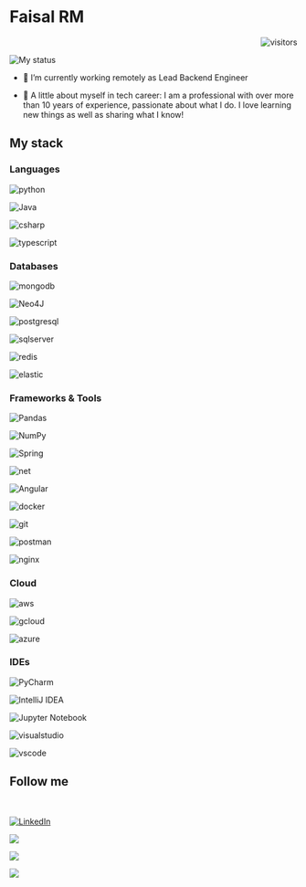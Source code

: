 # Faisal RM

<div  align="right">

  

![visitors](https://visitor-badge.laobi.icu/badge?page_id=github.com/theclai)

</div>

  

![My status](https://github-readme-stats.vercel.app/api?username=theclai&show_icons=true&show_icons=true&title_color=fff&icon_color=79ff97&text_color=9f9f9f&bg_color=161b22)

  
- 🔭 I’m currently working remotely as Lead Backend Engineer

- 👯 A little about myself in tech career: I am a professional with over more than 10 years of experience, passionate about what I do. I love learning new things as well as sharing what I know!

  

## My stack

  

### Languages

![python](https://img.shields.io/badge/Python-FFD43B?style=for-the-badge&logo=python&logoColor=darkgreen)

![Java](https://img.shields.io/badge/java-%23ED8B00.svg?style=for-the-badge&logo=java&logoColor=white)

![csharp](https://img.shields.io/badge/C%23-239120?style=for-the-badge&logo=c-sharp&logoColor=white)

![typescript](https://img.shields.io/badge/TypeScript-007ACC?style=for-the-badge&logo=typescript&logoColor=white)


### Databases


![mongodb](https://img.shields.io/badge/MongoDB-4EA94B?style=for-the-badge&logo=mongodb&logoColor=white)

![Neo4J](https://img.shields.io/badge/Neo4j-008CC1?style=for-the-badge&logo=neo4j&logoColor=white)

![postgresql](https://img.shields.io/badge/PostgreSQL-316192?style=for-the-badge&logo=postgresql&logoColor=white)

![sqlserver](https://img.shields.io/badge/Microsoft%20SQL%20Sever-CC2927?style=for-the-badge&logo=microsoft%20sql%20server&logoColor=white)

![redis](https://img.shields.io/badge/redis-%23DD0031.svg?&style=for-the-badge&logo=redis&logoColor=white)

![elastic](https://img.shields.io/badge/Elastic_Search-005571?style=for-the-badge&logo=elasticsearch&logoColor=white)

### Frameworks & Tools

![Pandas](https://img.shields.io/badge/pandas-%23150458.svg?style=for-the-badge&logo=pandas&logoColor=white)
  
![NumPy](https://img.shields.io/badge/numpy-%23013243.svg?style=for-the-badge&logo=numpy&logoColor=white)
  
![Spring](https://img.shields.io/badge/spring-%236DB33F.svg?style=for-the-badge&logo=spring&logoColor=white)

![net](https://img.shields.io/badge/.NET-5C2D91?style=for-the-badge&logo=dot-net&logoColor=white)

![Angular](https://img.shields.io/badge/angular-%23DD0031.svg?style=for-the-badge&logo=angular&logoColor=white)

![docker](https://img.shields.io/badge/Docker-2CA5E0?style=for-the-badge&logo=docker&logoColor=white)

![git](https://img.shields.io/badge/Git-F05032?style=for-the-badge&logo=git&logoColor=white)

![postman](https://img.shields.io/badge/Postman-FF6C37?style=for-the-badge&logo=Postman&logoColor=white)

![nginx](https://img.shields.io/badge/Nginx-009639?style=for-the-badge&logo=nginx&logoColor=white)

  

### Cloud

![aws](https://img.shields.io/badge/Amazon_AWS-232F3E?style=for-the-badge&logo=amazon-aws&logoColor=white)

![gcloud](https://img.shields.io/badge/Google_Cloud-4285F4?style=for-the-badge&logo=google-cloud&logoColor=white)

![azure](https://img.shields.io/badge/microsoft%20azure-0089D6?style=for-the-badge&logo=microsoft-azure&logoColor=white)

  
### IDEs

![PyCharm](https://img.shields.io/badge/pycharm-143?style=for-the-badge&logo=pycharm&logoColor=black&color=black&labelColor=green)

![IntelliJ IDEA](https://img.shields.io/badge/IntelliJIDEA-000000.svg?style=for-the-badge&logo=intellij-idea&logoColor=white)

![Jupyter Notebook](https://img.shields.io/badge/jupyter-%23FA0F00.svg?style=for-the-badge&logo=jupyter&logoColor=white)

![visualstudio](https://img.shields.io/badge/Visual_Studio-5C2D91?style=for-the-badge&logo=visual%20studio&logoColor=white)

![vscode](https://img.shields.io/badge/Visual_Studio_Code-0078D4?style=for-the-badge&logo=visual%20studio%20code&logoColor=white)


## Follow me

<div  align="left">

<br>

<a href="https://www.https://www.linkedin.com/in/faisalrahmanm/"  target="_blank"><img  src="https://img.shields.io/badge/LinkedIn-%230077B5.svg?&style=for-the-badge&logo=linkedin&logoColor=white"  alt="LinkedIn"></a>

<a  href="https://stackoverflow.com/users/1519416/theclai"  target="_blank"><img  src="https://img.shields.io/badge/Stack_Overflow-FE7A16?style=for-the-badge&logo=stack-overflow&logoColor=white"></a>

<a  href="https://www.hackerrank.com/Theclai"  target="_blank"><img  src="https://img.shields.io/badge/-Hackerrank-2EC866?style=for-the-badge&logo=HackerRank&logoColor=white"></a>
  
<a  href="https://leetcode.com/theclai/"><img  src="https://img.shields.io/badge/LeetCode-000000?style=for-the-badge&logo=LeetCode&logoColor=#d16c06"></a>
<br>

<!--

**theclai/theclai** is a ✨ _special_ ✨ repository because its `README.md` (this file) appears on your GitHub profile.

  

Here are some ideas to get you started:

  

- 🔭 I’m currently working on @alterdata

- 🌱 I’m currently learning ...

- 👯 I’m looking to collaborate on ...

- 🤔 I’m looking for help with ...

- 💬 Ask me about ...

- 📫 How to reach me: ...

- 😄 Pronouns: ...

- ⚡ Fun fact: ...

-->
